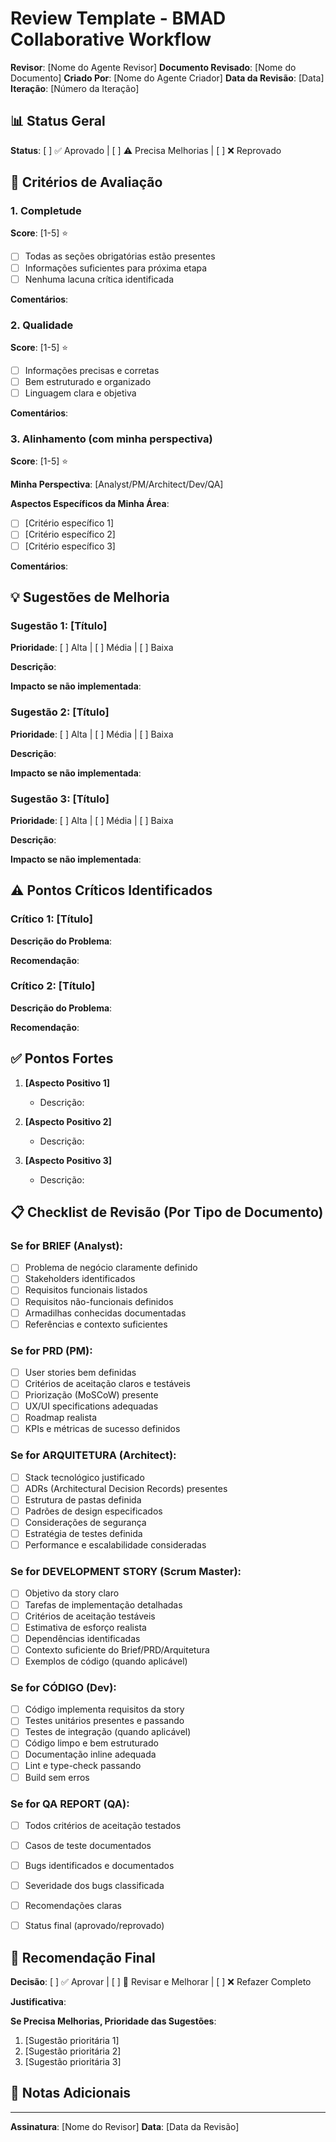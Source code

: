 # Review Template - BMAD Collaborative Workflow

**Revisor**: [Nome do Agente Revisor]
**Documento Revisado**: [Nome do Documento]
**Criado Por**: [Nome do Agente Criador]
**Data da Revisão**: [Data]
**Iteração**: [Número da Iteração]

## 📊 Status Geral

**Status**: [ ] ✅ Aprovado | [ ] ⚠️ Precisa Melhorias | [ ] ❌ Reprovado

## 🎯 Critérios de Avaliação

### 1. Completude
**Score**: [1-5] ⭐

- [ ] Todas as seções obrigatórias estão presentes
- [ ] Informações suficientes para próxima etapa
- [ ] Nenhuma lacuna crítica identificada

**Comentários**:


### 2. Qualidade
**Score**: [1-5] ⭐

- [ ] Informações precisas e corretas
- [ ] Bem estruturado e organizado
- [ ] Linguagem clara e objetiva

**Comentários**:


### 3. Alinhamento (com minha perspectiva)
**Score**: [1-5] ⭐

**Minha Perspectiva**: [Analyst/PM/Architect/Dev/QA]

**Aspectos Específicos da Minha Área**:
- [ ] [Critério específico 1]
- [ ] [Critério específico 2]
- [ ] [Critério específico 3]

**Comentários**:


## 💡 Sugestões de Melhoria

### Sugestão 1: [Título]
**Prioridade**: [ ] Alta | [ ] Média | [ ] Baixa

**Descrição**:


**Impacto se não implementada**:


### Sugestão 2: [Título]
**Prioridade**: [ ] Alta | [ ] Média | [ ] Baixa

**Descrição**:


**Impacto se não implementada**:


### Sugestão 3: [Título]
**Prioridade**: [ ] Alta | [ ] Média | [ ] Baixa

**Descrição**:


**Impacto se não implementada**:


## ⚠️ Pontos Críticos Identificados

### Crítico 1: [Título]

**Descrição do Problema**:


**Recomendação**:


### Crítico 2: [Título]

**Descrição do Problema**:


**Recomendação**:


## ✅ Pontos Fortes

1. **[Aspecto Positivo 1]**
   - Descrição:

2. **[Aspecto Positivo 2]**
   - Descrição:

3. **[Aspecto Positivo 3]**
   - Descrição:


## 📋 Checklist de Revisão (Por Tipo de Documento)

### Se for BRIEF (Analyst):
- [ ] Problema de negócio claramente definido
- [ ] Stakeholders identificados
- [ ] Requisitos funcionais listados
- [ ] Requisitos não-funcionais definidos
- [ ] Armadilhas conhecidas documentadas
- [ ] Referências e contexto suficientes

### Se for PRD (PM):
- [ ] User stories bem definidas
- [ ] Critérios de aceitação claros e testáveis
- [ ] Priorização (MoSCoW) presente
- [ ] UX/UI specifications adequadas
- [ ] Roadmap realista
- [ ] KPIs e métricas de sucesso definidos

### Se for ARQUITETURA (Architect):
- [ ] Stack tecnológico justificado
- [ ] ADRs (Architectural Decision Records) presentes
- [ ] Estrutura de pastas definida
- [ ] Padrões de design especificados
- [ ] Considerações de segurança
- [ ] Estratégia de testes definida
- [ ] Performance e escalabilidade consideradas

### Se for DEVELOPMENT STORY (Scrum Master):
- [ ] Objetivo da story claro
- [ ] Tarefas de implementação detalhadas
- [ ] Critérios de aceitação testáveis
- [ ] Estimativa de esforço realista
- [ ] Dependências identificadas
- [ ] Contexto suficiente do Brief/PRD/Arquitetura
- [ ] Exemplos de código (quando aplicável)

### Se for CÓDIGO (Dev):
- [ ] Código implementa requisitos da story
- [ ] Testes unitários presentes e passando
- [ ] Testes de integração (quando aplicável)
- [ ] Código limpo e bem estruturado
- [ ] Documentação inline adequada
- [ ] Lint e type-check passando
- [ ] Build sem erros

### Se for QA REPORT (QA):
- [ ] Todos critérios de aceitação testados
- [ ] Casos de teste documentados
- [ ] Bugs identificados e documentados
- [ ] Severidade dos bugs classificada
- [ ] Recomendações claras
- [ ] Status final (aprovado/reprovado)


## 🎯 Recomendação Final

**Decisão**: [ ] ✅ Aprovar | [ ] 🔁 Revisar e Melhorar | [ ] ❌ Refazer Completo

**Justificativa**:


**Se Precisa Melhorias, Prioridade das Sugestões**:
1. [Sugestão prioritária 1]
2. [Sugestão prioritária 2]
3. [Sugestão prioritária 3]


## 📝 Notas Adicionais


---

**Assinatura**: [Nome do Revisor]
**Data**: [Data da Revisão]

